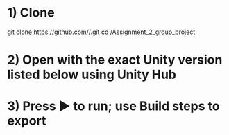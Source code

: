 # 1) Clone
git clone https://github.com/<YOUR-ORG>/<YOUR-REPO>.git
cd <YOUR-REPO>/Assignment_2_group_project

# 2) Open with the exact Unity version listed below using Unity Hub

# 3) Press ▶ to run; use Build steps to export
